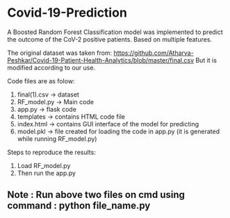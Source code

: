 # Covid-19-Prediction
A Boosted Random Forest Classification model was implemented to predict the outcome of the CoV-2 positive patients. Based on multiple features.

The original dataset was taken from: https://github.com/Atharva-Peshkar/Covid-19-Patient-Health-Analytics/blob/master/final.csv 
But it is modified according to our use.

Code files are as folow:

  1) final(1).csv -> dataset
  2) RF_model.py  -> Main code
  3) app.py       -> flask code
  4) templates    -> contains HTML code file
  5) index.html   -> contains GUI interface of the model for predicting
  6) model.pkl    -> file created for loading the code in app.py (it is generated while running RF_model.py)

Steps to reproduce the results:
  1) Load RF_model.py 
  2) Then run the app.py

## Note : Run above two files on cmd using command : python file_name.py 
 
